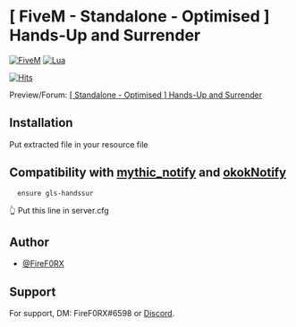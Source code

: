 # [ FiveM - Standalone - Optimised ] Hands-Up and Surrender
[![FiveM](https://img.shields.io/badge/-FiveM-orange)](https://img.shields.io/badge/-FiveM-orange) [![Lua](https://img.shields.io/badge/-Lua-blue)](https://img.shields.io/badge/-Lua-blue)

[![Hits](https://hits.seeyoufarm.com/api/count/incr/badge.svg?url=https%3A%2F%2Fgithub.com%2Ff1ref0rx%2Fhandsup&count_bg=%2379C83D&title_bg=%23555555&icon=&icon_color=%23E7E7E7&title=repo+views&edge_flat=true)](https://hits.seeyoufarm.com)

Preview/Forum: [[ Standalone - Optimised ] Hands-Up and Surrender](https://forum.cfx.re/t/standalone-optimised-hands-up-and-surrender/4971519)

## Installation
Put extracted file in your resource file

## Compatibility with [mythic_notify](https://github.com/JayMontana36/mythic_notify) and [okokNotify](https://forum.cfx.re/t/okoknotify-standalone-paid/3907758)

```bash
  ensure gls-handssur
```
👆
Put this line in server.cfg
## Author

- [@FireF0RX](https://www.github.com/firef0rx)


## Support

For support, DM: FireF0RX#6598 or [Discord](https://dsc.gg/fvmarket).
